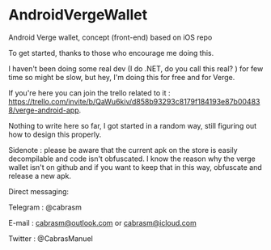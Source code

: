 # AndroidVergeWallet
Android Verge wallet, concept (front-end) based on iOS repo

To get started, thanks to those who encourage me doing this. 

I haven't been doing some real dev (I do .NET, do you call this real? ) for few time so might be slow, but hey, I'm doing this for free and for Verge. 


If you're here you can join the trello related to it : https://trello.com/invite/b/QaWu6kiv/d858b93293c8179f184193e87b004838/verge-android-app.


Nothing to write here so far, I got started in a random way, still figuring out how to design this properly.



Sidenote : please be aware that the current apk on the store is easily decompilable and code isn't obfuscated. I know the reason why the verge wallet isn't on github and if you want to keep that in this way, obfuscate and release a new apk.


Direct messaging:


Telegram : @cabrasm

E-mail : cabrasm@outlook.com or cabrasm@icloud.com

Twitter : @CabrasManuel
